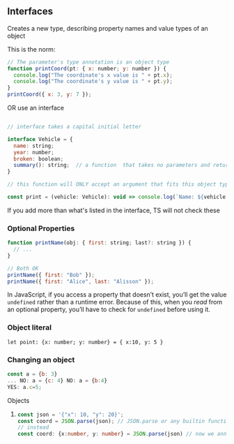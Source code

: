 <h2> Interfaces</h2>

Creates a new type, describing property names and value types of an object

This is the norm: 

```js
// The parameter's type annotation is an object type
function printCoord(pt: { x: number; y: number }) {
  console.log("The coordinate's x value is " + pt.x);
  console.log("The coordinate's y value is " + pt.y);
}
printCoord({ x: 3, y: 7 });
```

OR use an interface

```js

// interface takes a capital initial letter

interface Vehicle = {
  name: string;
  year: number;
  broken: boolean;
  summary(): string;  // a function  that takes no parameters and returns a string
}

// this function will ONLY accept an argument that fits this object type

const print = (vehicle: Vehicle): void => console.log(`Name: ${vehicle.name})

```

If you add more than what's listed in the interface, TS will not check these 

<h3> Optional Properties</h3>

```js
function printName(obj: { first: string; last?: string }) {
  // ...
}

// Both OK
printName({ first: "Bob" });
printName({ first: "Alice", last: "Alisson" });
```



In JavaScript, if you access a property that doesn’t exist, you’ll get the value `undefined` rather than a runtime error. Because of this, when you *read* from an optional property, you’ll have to check for `undefined` before using it.

<h3> Object literal </h3>

```
let point: {x: number; y: number} = { x:10, y: 5 }
```

<h3> Changing an object </h3>

```js
const a = {b: 3} 
... NO: a = {c: 4} NO: a = {b:4} 
YES: a.c=5;
```

Objects





1. ```ts
   const json = '{"x": 10, "y": 20}';
   const coord = JSON.parse(json); // JSON.parse or any builtin function will return any
   // instead
   const coord: {x:number, y: number} = JSON.parse(json) // now we annotate what type JSON.parse will return
   ```

   
